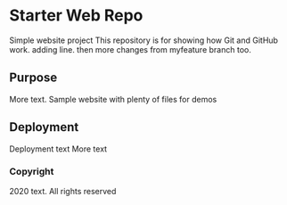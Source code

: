 # Starter Web Repo
Simple website project
This repository is for showing how Git and GitHub work.
adding line. then
more changes from myfeature branch too.

## Purpose
More text.
Sample website with plenty of files for demos

## Deployment
Deployment text
More text

### Copyright
2020
text. All rights reserved